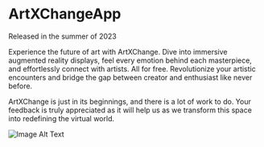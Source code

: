 # ArtXChangeApp
Released in the summer of 2023

Experience the future of art with ArtXChange. Dive into immersive augmented reality displays, feel every emotion behind each masterpiece, and effortlessly connect with artists. All for free. Revolutionize your artistic encounters and bridge the gap between creator and enthusiast like never before. 

ArtXChange is just in its beginnings, and there is a lot of work to do. Your feedback is truly appreciated as it will help us as we transform this space into redefining the virtual world. 

![Image Alt Text]([URL](https://imgur.com/a/1xTYHHG))


